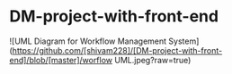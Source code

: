 # DM-project-with-front-end

![UML Diagram for Workflow Management System](https://github.com/[shivam228]/[DM-project-with-front-end]/blob/[master]/worflow UML.jpeg?raw=true)
